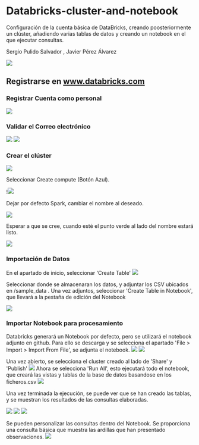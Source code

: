 # Databricks-cluster-and-notebook
Configuración de la cuenta básica de DataBricks, creando poosteriormente un clúster, añadiendo varias tablas de datos y creando un notebook en el que ejecutar consultas.

Sergio Pulido Salvador , Javier Pérez Álvarez 

![](images_databricks/Scr1.jpeg)

## Registrarse en www.databricks.com
### Registrar Cuenta como personal
![](images_databricks/Scr2.jpeg)


### Validar el Correo electrónico
![](images_databricks/Scr3.jpeg)
![](images_databricks/Scr4.jpeg)


### Crear el clúster

![](images_databricks/Screenshot_1.jpg)

Seleccionar Create compute (Botón Azul).

!![](images_databricks/Screenshot_2.jpg)

Dejar por defecto Spark, cambiar el nombre al deseado.

![](images_databricks/Screenshot_3.jpg)

Esperar a que se cree, cuando esté el punto verde al lado del nombre estará listo.

![](images_databricks/Screenshot_4.jpg)

### Importación de Datos

En el apartado de inicio, seleccionar 'Create Table'
![](images_databricks/Screenshot_5.jpg)

Seleccionar donde se almacenaran los datos, y adjuntar los CSV ubicados en /sample_data . Una vez adjuntos, seleccionar 'Create Table in Notebook', que llevará a la pestaña de edición del Notebook

![](images_databricks/Screenshot_6.jpg)

### Importar Notebook para procesamiento

Databricks generará un Notebook por defecto, pero se utilizará el notebook adjunto en github. 
Para ello se descarga y se selecciona el apartado 'File > Import > Import From File', se adjunta el notebook.
![](images_databricks/Screenshot_13.jpg)
![](images_databricks/Screenshot_14.jpg)

Una vez abierto, se selecciona el cluster creado al lado de 'Share' y 'Publish'
![](images_databricks/Screenshot_8.jpg)
Ahora se selecciona 'Run All', esto ejecutará todo el notebook, que creará las vistas y tablas de la base de datos basandose en los ficheros.csv
![](images_databricks/Screenshot_7.jpg)

Una vez terminada la ejecución, se puede ver que se han creado las tablas, y se muestran los resultados de las consultas elaboradas.

![](images_databricks/Screenshot_9.jpg)
![](images_databricks/Screenshot_10.jpg)
![](images_databricks/Screenshot_11.jpg)

Se pueden personalizar las consultas dentro del Notebook. Se proporciona una consulta básica que muestra las ardillas que han presentado observaciones.
![](images_databricks/Screenshot_12.jpg)



